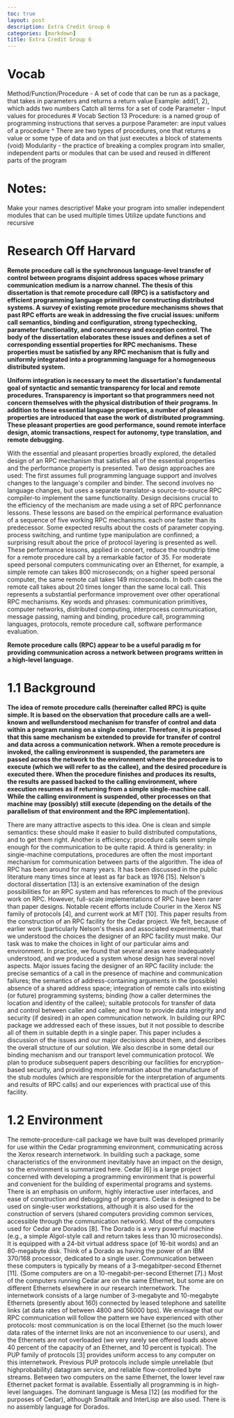```yaml
---
toc: true
layout: post
description: Extra Credit Group 6
categories: [markdown]
title: Extra Credit Group 6
---
```



# Vocab
Method/Function/Procedure - A set of code that can be run as a package, that takes in parameters and returns a return value
Example: add(1, 2), which adds two numbers
Catch all terms for a set of code
Parameter - Input values for procedures # Vocab Section 13
Procedure: is a named group of programming instructions that serves a purpose
Parameter: are input values of a procedure ^ There are two types of procedures, one that returns a value or some type of data and on that just executes a block of statements (void)
Modularity - the practice of breaking a complex program into smaller, independent parts or modules that can be used and reused in different parts of the program

# Notes:
Make your names descriptive! 
Make your program into smaller independent modules that can be used multiple times
Utilize update functions and recursive

# Research Off Harvard

**Remote procedure call is the synchronous language-level transfer of control between programs disjoint address spaces whose primary communication medium is a narrow channel. The thesis of this dissertation is that remote procedure call (RPC) is a satisfactory and efficient programming language primitive for constructing distributed systems. A survey of existing remote procedure mechanisms shows that past RPC efforts are weak in addressing the five crucial issues: uniform call semantics, binding and configuration, strong typechecking, parameter functionality, and concurrency and exception control. The body of the dissertation elaborates these issues and defines a set of corresponding essential properties for RPC mechanisms. These properties must be satisfied by any RPC mechanism that is fully and uniformly integrated into a programming language for a homogeneous distributed system.** 

**Uniform integration is necessary to meet the dissertation's fundamental goal of syntactic and semantic transparency for local and remote procedures. Transparency is important so that programmers need not concern themselves with the physical distribution of their programs. In addition to these essential language properties, a number of pleasant properties are introduced that ease the work of distributed programming. These pleasant properties are good performance, sound remote interface design, atomic transactions, respect for autonomy, type translation, and remote debugging.**

With the essential and pleasant properties broadly explored, the detailed design of an RPC
mechanism that satisfies all of the essential properties and the performance property is presented.
Two design approaches are used: The first assumes full programming language support and involves
changes to the language's compiler and binder. The second involves no language changes, but uses
a separate translator-a source-to-source RPC compiler-to implement the same functionality.
Design decisions crucial to the efficiency of the mechanism are made using a set of RPC
perfonnance lessons. These lessons are based on the empirical performance evaluation of a
sequence of five working RPC mechanisms. each one faster than its predecessor. Some expected
results about the costs of parameter copying. process switching, and runtime type manipulation are
confinned; a surprising result about the price of protocol layering is presented as well. These
performance lessons, applied in concert, reduce the roundtrip time for a remote procedure call by a
remarkable factor of 35. For moderate speed personal computers communicating over an Ethernet,
for example, a simple remote can takes 800 microseconds; on a higher speed personal computer, the
same remote call takes 149 microseconds. In both cases the remote call takes about 20 times longer
than the same local call. This represents a substantial performance improvement over other
operational RPC mechanisms.
Key words and phrases: communication primitives, computer networks, distributed computing,
interprocess communication, message passing, naming and binding, procedure call, programming
languages, protocols, remote procedure call, software performance evaluation. 


**Remote procedure calls (RPC) appear to be a useful paradig m for providing communication across a network between programs written in a high-level language.**


# 1.1 Background 
**The idea of remote procedure calls (hereinafter called RPC) is quite simple. It is based on the observation that procedure calls are a well-known and wellunderstood mechanism for transfer of control and data within a program running on a single computer. Therefore, it is proposed that this same mechanism be extended to provide for transfer of control and data across a communication network. When a remote procedure is invoked, the calling environment is suspended, the parameters are passed across the network to the environment where the procedure is to execute (which we will refer to as the callee), and the desired procedure is executed there. When the procedure finishes and produces its results, the results are passed backed to the calling environment, where execution resumes as if returning from a simple single-machine call. While the calling environment is suspended, other processes on that machine may (possibly) still execute (depending on the details of the parallelism of that environment and the RPC implementation).**

There are many attractive aspects to this idea. One is clean and simple
semantics: these should make it easier to build distributed computations, and to
get them right. Another is efficiency: procedure calls seem simple enough for the
communication to be quite rapid. A third is generality: in singie-machine computations, procedures are often the most important mechanism for communication between parts of the algorithm.
The idea of RPC has been around for many years. It has been discussed in the
public literature many times since at least as far back as 1976 [15]. Nelson's
doctoral dissertation [13] is an extensive examination of the design possibilities
for an RPC system and has references to much of the previous work on RPC.
However, full-scale implementations of RPC have been rarer than paper designs.
Notable recent efforts include Courier in the Xerox NS family of protocols [4],
and current work at MIT [10].
This paper results from the construction of an RPC facility for the Cedar
project. We felt, because of earlier work (particularly Nelson's thesis and associated experiments), that we understood the choices the designer of an RPC
facility must make. Our task was to make the choices in light of our particular
aims and environment. In practice, we found that several areas were inadequately
understood, and we produced a system whose design has several novel aspects.
Major issues facing the designer of an RPC facility include: the precise semantics
of a call in the presence of machine and communication failures; the semantics
of address-containing arguments in the (possible) absence of a shared address
space; integration of remote calls into existing (or future) programming systems;
binding (how a caller determines the location and identity of the callee); suitable
protocols for transfer of data and control between caller and callee; and how to
provide data integrity and security (if desired) in an open communication
network. In building our RPC package we addressed each of these issues, but it
not possible to describe all of them in suitable depth in a single paper. This paper
includes a discussion of the issues and our major decisions about them, and
describes the overall structure of our solution. We also describe in some detail
our binding mechanism and our transport level communication protocol. We
plan to produce subsequent papers describing our facilities for encryption-based
security, and providing more information about the manufacture of the stub
modules (which are responsible for the interpretation of arguments and results
of RPC calls) and our experiences with practical use of this facility.

# 1.2 Environment

The remote-procedure-call package we have built was developed primarily for
use within the Cedar programming environment, communicating across the
Xerox research internetwork. In building such a package, some characteristics of
the environment inevitably have an impact on the design, so the environment is
summarized here.
Cedar [6] is a large project concerned with developing a programming environment that is powerful and convenient for the building of experimental programs
and systems. There is an emphasis on uniform, highly interactive user interfaces,
and ease of construction and debugging of programs. Cedar is designed to be used on single-user workstations, although it is also used for the construction of
servers (shared computers providing common services, accessible through the
communication network).
Most of the computers used for Cedar are Dorados [8]. The Dorado is a very
powerful machine (e.g., a simple Algol-style call and return takes less than 10
microseconds). It is equipped with a 24-bit virtual address space (of 16-bit words)
and an 80-megabyte disk. Think of a Dorado as having the power of an IBM
370/168 processor, dedicated to a single user.
Communication between these computers is typically by means of a 3-megabitper-second Ethernet [11]. {Some computers are on a 10-megabit-per-second
Ethernet [7].) Most of the computers running Cedar are on the same Ethernet,
but some are on different Ethernets elsewhere in our research internetwork. The
internetwork consists of a large number of 3-megabyte and 10-megabyte Ethernets (presently about 160) connected by leased telephone and satellite links (at
data rates of between 4800 and 56000 bps). We envisage that our RPC communication will follow the pattern we have experienced with other protocols: most
communication is on the local Ethernet (so the much lower data rates of the
internet links are not an inconvenience to our users), and the Ethernets are not
overloaded (we very rarely see offered loads above 40 percent of the capacity of
an Ethernet, and 10 percent is typical).
The PUP family of protocols [3] provides uniform access to any computer on
this internetwork. Previous PUP protocols include simple unreliable (but highprobability) datagram service, and reliable flow-controlled byte streams. Between
two computers on the same Ethernet, the lower level raw Ethernet packet format
is available.
Essentially all programming is in high-level languages. The dominant language
is Mesa [12] (as modified for the purposes of Cedar), although Smalltalk and
InterLisp are also used. There is no assembly language for Dorados. 


